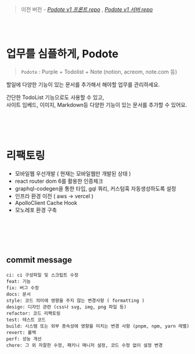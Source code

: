 > 이전 버전 - _[Podote v1 프론트 repo](https://github.com/DoK6n/podote)_ , _[Podote v1 서버 repo](https://github.com/DoK6n/podote-server)_

<br /><br />

# 업무를 심플하게, Podote  

> `Podote` : Purple + Todolist + Note (notion, acreom, note.com 등)

할일에 다양한 기능이 있는 문서를 추가해서 해야할 업무를 관리하세요.  

간단한 TodoList 기능으로도 사용할 수 있고,  
사이트 임베드, 이미지, Markdown등 다양한 기능이 있는 문서를 추가할 수 있어요.  

<br /><br /><br />

# 리팩토링

- 모바일웹 우선개발 ( 현재는 모바일웹만 개발된 상태 )
- react router dom 6를 활용한 인증체크
- graphql-codegen을 통한 타입, gql 쿼리, 커스텀훅 자동생성하도록 설정
- 인프라 환경 이전 ( aws -> vercel )
- ApolloClient Cache Hook
- 모노레포 환경 구축

<br /><br /><br /><br />

## commit message
```
ci: ci 구성파일 및 스크립트 수정
feat: 기능
fix: 버그 수정
docs: 문서
style: 코드 의미에 영향을 주지 않는 변경사항 ( formatting )
design: 디자인 관련 (css나 svg, img, png 파일 등)
refactor: 코드 리팩토링
test: 테스트 코드
build: 시스템 또는 외부 종속성에 영향을 미치는 변경 사항 (pnpm, npm, yarn 레벨)
revert: 롤백
perf: 성능 개선
chore: 그 외 자잘한 수정, 패키니 매니저 설정, 코드 수정 없이 설정 변경
```

